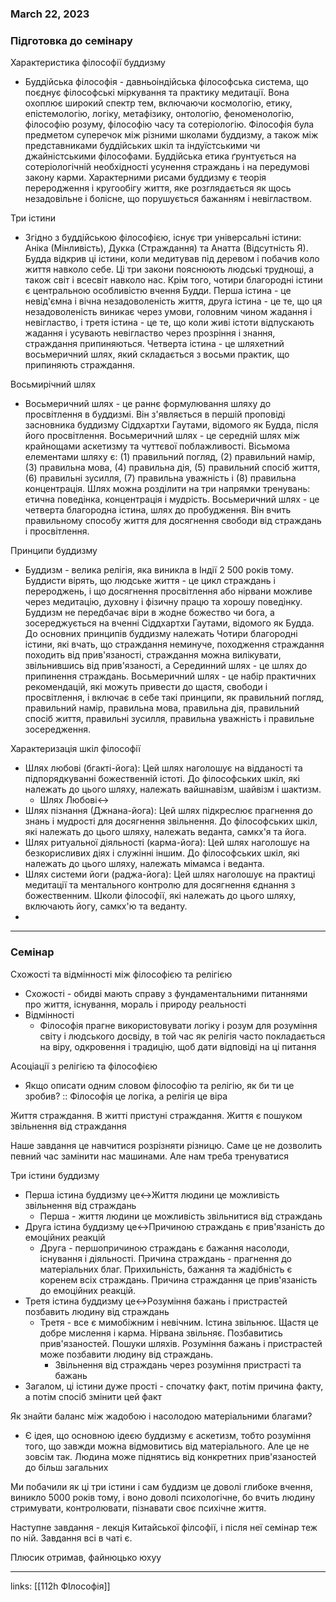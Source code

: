
### March 22, 2023

### Підготовка до семінару

Характеристика філософії буддизму

- Буддійська філософія - давньоіндійська філософська система, що поєднує філософські міркування та практику медитації. Вона охоплює широкий спектр тем, включаючи космологію, етику, епістемологію, логіку, метафізику, онтологію, феноменологію, філософію розуму, філософію часу та сотеріологію. Філософія була предметом суперечок між різними школами буддизму, а також між представниками буддійських шкіл та індуїстськими чи джайністськими філософами. Буддійська етика ґрунтується на сотеріологічній необхідності усунення страждань і на передумові закону карми. Характерними рисами буддизму є теорія переродження і кругообігу життя, яке розглядається як щось незадовільне і болісне, що порушується бажанням і невіглаством.

Три істини

- Згідно з буддійською філософією, існує три універсальні істини: Аніка (Мінливість), Дукка (Страждання) та Анатта (Відсутність Я). Будда відкрив ці істини, коли медитував під деревом і побачив коло життя навколо себе. Ці три закони пояснюють людські труднощі, а також світ і всесвіт навколо нас. Крім того, чотири благородні істини є центральною особливістю вчення Будди. Перша істина - це невід'ємна і вічна незадоволеність життя, друга істина - це те, що ця незадоволеність виникає через умови, головним чином жадання і невігластво, і третя істина - це те, що коли живі істоти відпускають жадання і усувають невігластво через прозріння і знання, страждання припиняються. Четверта істина - це шляхетний восьмеричний шлях, який складається з восьми практик, що припиняють страждання.

Восьмирічний шлях

- Восьмеричний шлях - це раннє формулювання шляху до просвітлення в буддизмі. Він з'являється в першій проповіді засновника буддизму Сіддхартхи Гаутами, відомого як Будда, після його просвітлення. Восьмеричний шлях - це середній шлях між крайнощами аскетизму та чуттєвої поблажливості. Вісьмома елементами шляху є: (1) правильний погляд, (2) правильний намір, (3) правильна мова, (4) правильна дія, (5) правильний спосіб життя, (6) правильні зусилля, (7) правильна уважність і (8) правильна концентрація. Шлях можна розділити на три напрямки тренувань: етична поведінка, концентрація і мудрість. Восьмеричний шлях - це четверта благородна істина, шлях до пробудження. Він вчить правильному способу життя для досягнення свободи від страждань і просвітлення.

Принципи буддизму

- Буддизм - велика релігія, яка виникла в Індії 2 500 років тому. Буддисти вірять, що людське життя - це цикл страждань і перероджень, і що досягнення просвітлення або нірвани можливе через медитацію, духовну і фізичну працю та хорошу поведінку. Буддизм не передбачає віри в жодне божество чи бога, а зосереджується на вченні Сіддхартхи Гаутами, відомого як Будда. До основних принципів буддизму належать Чотири благородні істини, які вчать, що страждання неминуче, походження страждання походить від прив'язаності, страждання можна вилікувати, звільнившись від прив'язаності, а Серединний шлях - це шлях до припинення страждань. Восьмеричний шлях - це набір практичних рекомендацій, які можуть привести до щастя, свободи і просвітлення, і включає в себе такі принципи, як правильний погляд, правильний намір, правильна мова, правильна дія, правильний спосіб життя, правильні зусилля, правильна уважність і правильне зосередження.

Характеризація шкіл філософії

- Шлях любові (бгакті-йога): Цей шлях наголошує на відданості та підпорядкуванні божественній істоті. До філософських шкіл, які належать до цього шляху, належать вайшнавізм, шайвізм і шактизм.
    - Шлях Любові↔
- Шлях пізнання (Джнана-йога): Цей шлях підкреслює прагнення до знань і мудрості для досягнення звільнення. До філософських шкіл, які належать до цього шляху, належать веданта, самкх'я та йога.
- Шлях ритуальної діяльності (карма-йога): Цей шлях наголошує на безкорисливих діях і служінні іншим. До філософських шкіл, які належать до цього шляху, належать мімамса і веданта.
- Шлях системи йоги (раджа-йога): Цей шлях наголошує на практиці медитації та ментального контролю для досягнення єднання з божественним. Школи філософії, які належать до цього шляху, включають йогу, самкх'ю та веданту.
- 

---

### Семінар

Схожості та відмінності між філософією та релігією

- Схожості - обидві мають справу з фундаментальними питаннями про життя, існування, мораль і природу реальності
- Відмінності
    - Філософія прагне використовувати логіку і розум для розуміння світу і людського досвіду, в той час як релігія часто покладається на віру, одкровення і традицію, щоб дати відповіді на ці питання

Асоціації з релігією та філософією

- Якщо описати одним словом філософію та релігію, як би ти це зробив? :: Філософія це логіка, а релігія це віра

Життя страждання. В житті пристуні страждання. Життя є пошуком звільнення від страждання

Наше завдання це навчитися розрізняти різницю. Саме це не дозволить певний час замінити нас машинами. Але нам треба тренуватися

Три істини буддизму

- Перша істина буддизму це↔Життя людини це можливість звільнення від страждань
    - Перша - життя людини це можливість звільнитися від страждань
- Друга істина буддизму це↔Причиною страждань є прив'язаність до емоційних реакцій
    - Друга - першопричиною страждань є бажання насолоди, існування і діяльності. Причина страждань - прагнення до матеріальних благ. Прихильність, бажання та жадібність є коренем всіх страждань. Причина страждання це прив'язаність до емоційних реакцій.
- Третя істина буддизму це↔Розуміння бажань і пристрастей позбавить людину від страждань
    - Третя - все є мимобіжним і невічним. Істина звільнює. Щастя це добре мислення і карма. Нірвана звільняє. Позбавитись прив'язаностей. Пошуки шляхів. Розуміння бажань і пристрастей може позбавити людину від страждань.
        - Звільнення від страждань через розуміння пристрасті та бажань
- Загалом, ці істини дуже прості - спочатку факт, потім причина факту, а потім спосіб змінити цей факт

Як знайти баланс між жадобою і насолодою матеріальними благами?

- Є ідея, що основною ідеєю буддизму є аскетизм, тобто розуміння того, що завжди можна відмовитись від матеріального. Але це не зовсім так. Людина може піднятись від конкретних прив'язаностей до більш загальних

Ми побачили як ці три істини і сам буддизм це доволі глибоке вчення, виникло 5000 років тому, і воно доволі психологічне, бо вчить людину стримувати, контролювати, пізнавати своє психічне життя.

Наступне завдання - лекція Китайської філсофії, і після неї семінар теж по ній. Завдання всі в чаті є.

Плюсик отримав, файнюцько юхуу



---

links: [[112h ФІлософія]]

